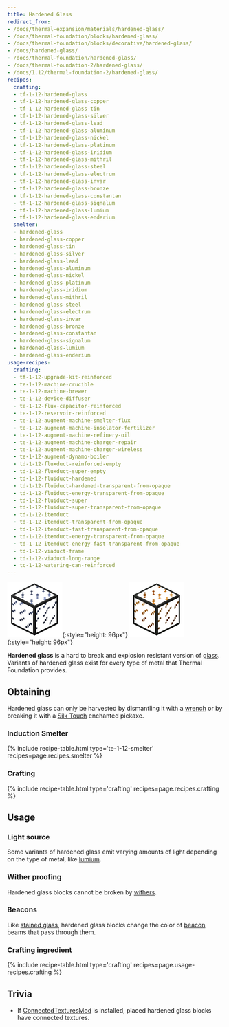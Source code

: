 ```yaml
---
title: Hardened Glass
redirect_from:
- /docs/thermal-expansion/materials/hardened-glass/
- /docs/thermal-foundation/blocks/hardened-glass/
- /docs/thermal-foundation/blocks/decorative/hardened-glass/
- /docs/hardened-glass/
- /docs/thermal-foundation/hardened-glass/
- /docs/thermal-foundation-2/hardened-glass/
- /docs/1.12/thermal-foundation-2/hardened-glass/
recipes:
  crafting:
  - tf-1-12-hardened-glass
  - tf-1-12-hardened-glass-copper
  - tf-1-12-hardened-glass-tin
  - tf-1-12-hardened-glass-silver
  - tf-1-12-hardened-glass-lead
  - tf-1-12-hardened-glass-aluminum
  - tf-1-12-hardened-glass-nickel
  - tf-1-12-hardened-glass-platinum
  - tf-1-12-hardened-glass-iridium
  - tf-1-12-hardened-glass-mithril
  - tf-1-12-hardened-glass-steel
  - tf-1-12-hardened-glass-electrum
  - tf-1-12-hardened-glass-invar
  - tf-1-12-hardened-glass-bronze
  - tf-1-12-hardened-glass-constantan
  - tf-1-12-hardened-glass-signalum
  - tf-1-12-hardened-glass-lumium
  - tf-1-12-hardened-glass-enderium
  smelter:
  - hardened-glass
  - hardened-glass-copper
  - hardened-glass-tin
  - hardened-glass-silver
  - hardened-glass-lead
  - hardened-glass-aluminum
  - hardened-glass-nickel
  - hardened-glass-platinum
  - hardened-glass-iridium
  - hardened-glass-mithril
  - hardened-glass-steel
  - hardened-glass-electrum
  - hardened-glass-invar
  - hardened-glass-bronze
  - hardened-glass-constantan
  - hardened-glass-signalum
  - hardened-glass-lumium
  - hardened-glass-enderium
usage-recipes:
  crafting:
  - tf-1-12-upgrade-kit-reinforced
  - te-1-12-machine-crucible
  - te-1-12-machine-brewer
  - te-1-12-device-diffuser
  - te-1-12-flux-capacitor-reinforced
  - te-1-12-reservoir-reinforced
  - te-1-12-augment-machine-smelter-flux
  - te-1-12-augment-machine-insolator-fertilizer
  - te-1-12-augment-machine-refinery-oil
  - te-1-12-augment-machine-charger-repair
  - te-1-12-augment-machine-charger-wireless
  - te-1-12-augment-dynamo-boiler
  - td-1-12-fluxduct-reinforced-empty
  - td-1-12-fluxduct-super-empty
  - td-1-12-fluiduct-hardened
  - td-1-12-fluiduct-hardened-transparent-from-opaque
  - td-1-12-fluiduct-energy-transparent-from-opaque
  - td-1-12-fluiduct-super
  - td-1-12-fluiduct-super-transparent-from-opaque
  - td-1-12-itemduct
  - td-1-12-itemduct-transparent-from-opaque
  - td-1-12-itemduct-fast-transparent-from-opaque
  - td-1-12-itemduct-energy-transparent-from-opaque
  - td-1-12-itemduct-energy-fast-transparent-from-opaque
  - td-1-12-viaduct-frame
  - td-1-12-viaduct-long-range
  - tc-1-12-watering-can-reinforced
---
```


![Hardened glass](/assets/images/thermal-foundation-2/hardened-glass.png){:style="height: 96px"}
![Hardened glass variants](/assets/images/thermal-foundation-2/hardened-glass-variants.gif){:style="height: 96px"}


**Hardened glass** is a hard to break and explosion resistant version of
[glass](https://minecraft.gamepedia.com/Glass). Variants of hardened glass exist
for every type of metal that Thermal Foundation provides.


Obtaining
---------

Hardened glass can only be harvested by dismantling it with a
[wrench](../../wrenches/) or by breaking it with a [Silk
Touch](https://minecraft.gamepedia.com/Silk_Touch) enchanted pickaxe.

### Induction Smelter
{% include recipe-table.html type='te-1-12-smelter' recipes=page.recipes.smelter %}

### Crafting
{% include recipe-table.html type='crafting' recipes=page.recipes.crafting %}


Usage
-----

### Light source
Some variants of hardened glass emit varying amounts of light depending on the
type of metal, like [lumium](../lumium-ingot/).

### Wither proofing
Hardened glass blocks cannot be broken by
[withers](https://minecraft.gamepedia.com/Wither).

### Beacons
Like [stained glass](https://minecraft.gamepedia.com/Stained_Glass), hardened
glass blocks change the color of
[beacon](https://minecraft.gamepedia.com/Beacon) beams that pass through them.

### Crafting ingredient
{% include recipe-table.html type='crafting' recipes=page.usage-recipes.crafting %}


Trivia
------

* If [ConnectedTexturesMod](https://minecraft.curseforge.com/projects/ctm) is
  installed, placed hardened glass blocks have connected textures.
